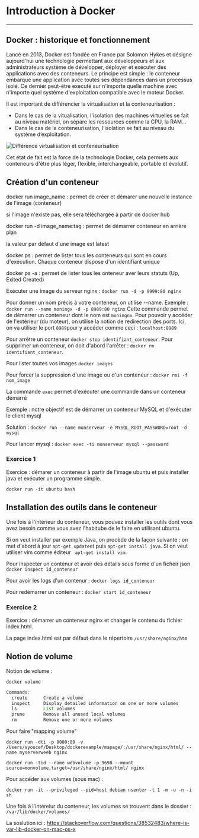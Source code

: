 # Introduction à Docker
---------------------------

## Docker : historique et fonctionnement

Lancé en 2013, Docker est fondée en France par Solomon Hykes et désigne aujourd'hui une technologie permettant aux développeurs et aux administrateurs système de développer, déployer et exécuter des applications avec des conteneurs. Le principe est simple : le conteneur embarque une application avec toutes ses dépendances dans un processus isolé. Ce dernier peut-être executé sur n'importe quelle machine avec n'importe quel système d'exploitation compatible avec le moteur Docker.

Il est important de différencier la virtualisation et la conteneurisation : 
* Dans le cas de la vitualisation, l'isolation des machines virtuelles se fait au niveau matériel, on sépare les ressources comme la CPU, la RAM...
* Dans le cas de la conteneurisation, l’isolation se fait au niveau du système d’exploitation.

![Différence virtualisation et conteneurisation](https://external-content.duckduckgo.com/iu/?u=https%3A%2F%2Fcodingthesmartway.com%2Fwp-content%2Fuploads%2F2019%2F02%2F010.png&f=1&nofb=1)

Cet état de fait est la force de la technologie Docker, cela permets aux conteneurs d'être plus léger, flexible, interchangeable, portable et évolutif.

## Création d'un conteneur

docker run image_name : permet de créer et démarer une nouvelle instance de l'image (conteneur)

si l'image n'existe pas, elle sera téléchargée à partir de docker hub

docker run -d image_name:tag : permet de démarrer conteneur en arrière plan 

la valeur par défaut d'une image est latest

docker ps : permet de lister tous les conteneurs qui sont en cours d'exécution. Chaque conteneur dispose d'un identifiant unique 

docker ps -a : permet de lister tous les onteneur aver leurs statuts (Up, Exited Created) 

Exécuter une image du serveur nginx : ``docker run -d -p 9999:80 nginx``

Pour donner un nom précis à votre conteneur, on utilise --name. Exemple : ``docker run --name moningx -d -p 8989:80 nginx`` Cette commande permet de démarrer un conteneur dont le nom est ``moningnx``. Pour pouvoir y accéder de l'extérieur (du moteur), on utilise la notion de redirection des ports. Ici, on va utiliser le port  ``8989``pour y accéder comme ceci : ``localhost:8989`` 


Pour arrêtre un conteneur ``docker stop identifiant_conteneur``. Pour supprimer un conteneur, on doit d'abord l'arrêter : ``docker rm identifiant_conteneur``. 

Pour lister toutes vos images ``docker images``


Pour forcer la suppression d'une image ou d'un conteneur : ``docker rmi -f nom_image``


La commande ``exec`` permet d'exécuter une commande dans un conteneur démarré

Exemple : notre objectif est de démarrer un conteneur MySQL et d'exécuter le client mysql

Solution : ``docker run --name monserveur -e MYSQL_ROOT_PASSWORD=root -d mysql``

Pour lancer mysql : ``docker exec -ti monserveur mysql --password``

### Exercice 1

Exercice : démarer un conteneur à partir de l'image ubuntu et puis installer java et exécuter un programme simple. 
 
 
 ``docker run -it ubuntu bash``  
 
 ## Installation des outils dans le conteneur
 
 Une fois à l'intérieur du conteneur, vous pouvez  installer les outils dont vous avez besoin comme vous avez l'habitube de le faire en utilisant ubuntu. 

Si on veut installer par exemple Java, on procède de la façon suivante : on met d'abord à jour ``apt-get update``et puis ``apt-get install java``. Si on veut utiliser vim comme éditeur `` apt-get install vim``.  
  
  
Pour inspecter un contenur et avoir des détails sous forme d'un ficheir json ``docker inspect id_conteneur`` 

Pour avoir les logs d'un contenur : ``docker logs id_conteneur`` 

Pour redémarrer un conteneur : ``docker start id_conteneur`` 

### Exercice 2

Exercice : démarrer un conteneur nginx et changer le contenu du fichier index.html. 

La page index.html est par défaut dans le répertoire ``/usr/share/nginx/htm ``  

## Notion de volume

Notion de volume :


``docker volume``

```java 
Commands:
  create      Create a volume
  inspect     Display detailed information on one or more volumes
  ls          List volumes
  prune       Remove all unused local volumes
  rm          Remove one or more volumes
```



Pour faire "mapping volume" 


``docker run -dti -p 8080:80 -v /Users/syoucef/Desktop/dockerexample/mapage/:/usr/share/nginx/html/ --name myserverweeb nginx``

``docker run -tid --name webvolume -p 9698 --mount source=monvolume,target=/usr/share/nginx/html/ nginx`` 


Pour accéder aux volumes (sous mac) : 

`` docker run -it --privileged --pid=host debian nsenter -t 1 -m -u -n -i sh ``

Une fois à l'intéreiur du conteneur, les volumes se trouvent dans le dossier :  ``/var/lib/docker/volumes/``


La soslution ici : https://stackoverflow.com/questions/38532483/where-is-var-lib-docker-on-mac-os-x

